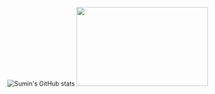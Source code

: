 ![Sumin's GitHub stats](https://github-readme-stats.vercel.app/api?username=ssuminii&show_icons=true&theme=swift)
<a href="https://github.com/devxb/gitanimals">
<img
    src="https://render.gitanimals.org/lines/ssuminii"
    width="300"
    height="180"
  />
</a>
